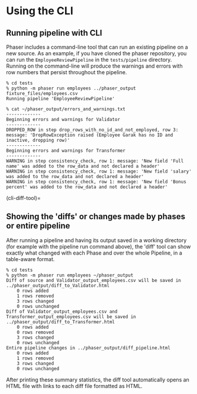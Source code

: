 # Using the CLI

## Running pipeline with CLI

Phaser includes a command-line tool that can run an existing pipeline on a new source.
As an example, if you have cloned the phaser repository, you can run the
`EmployeeReviewPipeline` in the `tests/pipeline` directory.  Running on the
command-line will produce the warnings and errors with row numbers that persist
throughout the pipeline.

```
% cd tests
% python -m phaser run employees ../phaser_output fixture_files/employees.csv
Running pipeline 'EmployeeReviewPipeline'

% cat ~/phaser_output/errors_and_warnings.txt
-------------
Beginning errors and warnings for Validator
-------------
DROPPED_ROW in step drop_rows_with_no_id_and_not_employed, row 3: message: 'DropRowException raised (Employee Garak has no ID and inactive, dropping row)'
-------------
Beginning errors and warnings for Transformer
-------------
WARNING in step consistency_check, row 1: message: 'New field 'Full name' was added to the row_data and not declared a header'
WARNING in step consistency_check, row 1: message: 'New field 'salary' was added to the row_data and not declared a header'
WARNING in step consistency_check, row 1: message: 'New field 'Bonus percent' was added to the row_data and not declared a header'
```

(cli-diff-tool)=
## Showing the 'diffs' or changes made by phases or entire pipeline

After running a pipeline and having its output saved in a working directory (for example with the pipeline
run command above), the 'diff' tool can show exactly what changed with each Phase and over the whole Pipeline,
in a table-aware format.

```
% cd tests
% python -m phaser run employees ~/phaser_output
Diff of source and Validator_output_employees.csv will be saved in ../phaser_output/diff_to_Validator.html
    0 rows added
    1 rows removed
    3 rows changed
    0 rows unchanged
Diff of Validator_output_employees.csv and Transformer_output_employees.csv will be saved in ../phaser_output/diff_to_Transformer.html
    0 rows added
    0 rows removed
    3 rows changed
    0 rows unchanged
Entire pipeline changes in ../phaser_output/diff_pipeline.html
    0 rows added
    1 rows removed
    3 rows changed
    0 rows unchanged
```

After printing these summary statistics, the diff tool automatically opens an HTML file with links to each diff file
formatted as HTML.
